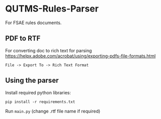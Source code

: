 # QUTMS-Rules-Parser
For FSAE rules documents.

## PDF to RTF
For converting doc to rich text for parsing
https://helpx.adobe.com/acrobat/using/exporting-pdfs-file-formats.html

```File -> Export To -> Rich Text Format```

## Using the parser
Install required python libraries:

```pip install -r requirements.txt```

Run `main.py` (change .rtf file name if required)